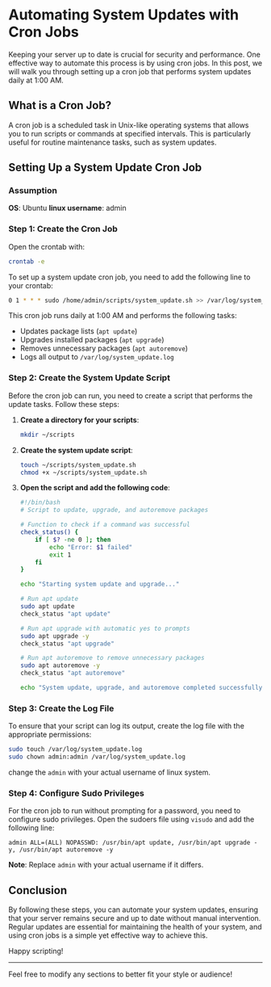 # Automating System Updates with Cron Jobs

Keeping your server up to date is crucial for security and performance. One effective way to automate this process is by using cron jobs. In this post, we will walk you through setting up a cron job that performs system updates daily at 1:00 AM.

## What is a Cron Job?

A cron job is a scheduled task in Unix-like operating systems that allows you to run scripts or commands at specified intervals. This is particularly useful for routine maintenance tasks, such as system updates.

## Setting Up a System Update Cron Job
### Assumption

**OS**: Ubuntu
**linux username**: admin

### Step 1: Create the Cron Job
Open the crontab with:
```bash
crontab -e
```
To set up a system update cron job, you need to add the following line to your crontab:
```bash
0 1 * * * sudo /home/admin/scripts/system_update.sh >> /var/log/system_update.log 2>&1
```

This cron job runs daily at 1:00 AM and performs the following tasks:

- Updates package lists (`apt update`)
- Upgrades installed packages (`apt upgrade`)
- Removes unnecessary packages (`apt autoremove`)
- Logs all output to `/var/log/system_update.log`

### Step 2: Create the System Update Script

Before the cron job can run, you need to create a script that performs the update tasks. Follow these steps:

1. **Create a directory for your scripts**:

   ```bash
   mkdir ~/scripts
   ```

2. **Create the system update script**:

   ```bash
   touch ~/scripts/system_update.sh
   chmod +x ~/scripts/system_update.sh
   ```

3. **Open the script and add the following code**:

   ```bash
   #!/bin/bash
   # Script to update, upgrade, and autoremove packages

   # Function to check if a command was successful
   check_status() {
       if [ $? -ne 0 ]; then
           echo "Error: $1 failed"
           exit 1
       fi
   }

   echo "Starting system update and upgrade..."

   # Run apt update
   sudo apt update
   check_status "apt update"

   # Run apt upgrade with automatic yes to prompts
   sudo apt upgrade -y
   check_status "apt upgrade"

   # Run apt autoremove to remove unnecessary packages
   sudo apt autoremove -y
   check_status "apt autoremove"

   echo "System update, upgrade, and autoremove completed successfully."
   ```

### Step 3: Create the Log File

To ensure that your script can log its output, create the log file with the appropriate permissions:

```bash
sudo touch /var/log/system_update.log
sudo chown admin:admin /var/log/system_update.log
```

change the `admin` with your actual username of linux system.

### Step 4: Configure Sudo Privileges

For the cron job to run without prompting for a password, you need to configure sudo privileges. Open the sudoers file using `visudo` and add the following line:

```
admin ALL=(ALL) NOPASSWD: /usr/bin/apt update, /usr/bin/apt upgrade -y, /usr/bin/apt autoremove -y
```

**Note**: Replace `admin` with your actual username if it differs.

## Conclusion

By following these steps, you can automate your system updates, ensuring that your server remains secure and up to date without manual intervention. Regular updates are essential for maintaining the health of your system, and using cron jobs is a simple yet effective way to achieve this.

Happy scripting!

---

Feel free to modify any sections to better fit your style or audience!
